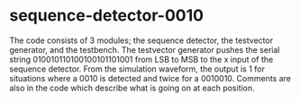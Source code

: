 # sequence-detector-0010

The code consists of 3 modules; the sequence detector, the testvector generator,
and the testbench. The testvector generator pushes the serial string 010010110100100101101001 from
LSB to MSB to the x input of the sequence detector. From the simulation waveform, the output is 1 for
situations where a 0010 is detected and twice for a 0010010. Comments are also in the code which
describe what is going on at each position.
